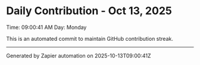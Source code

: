 # Daily Contribution - Oct 13, 2025

Time: 09:00:41 AM
Day: Monday

This is an automated commit to maintain GitHub contribution streak.

---
Generated by Zapier automation on 2025-10-13T09:00:41Z